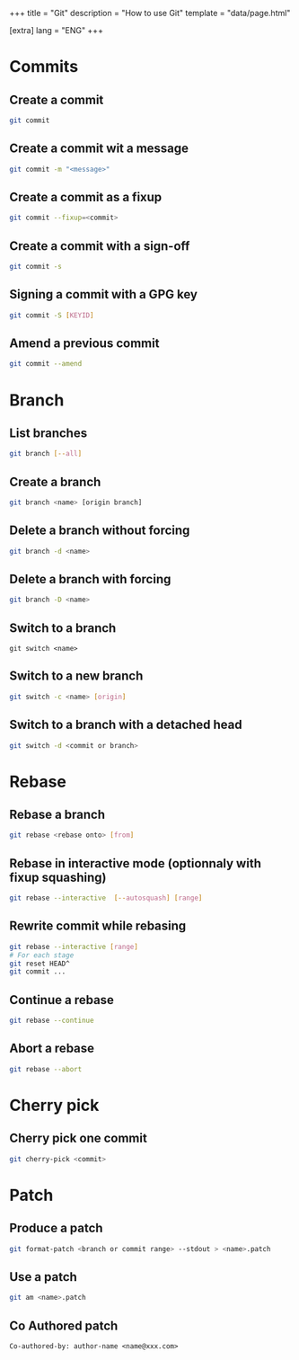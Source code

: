 +++
title = "Git"
description = "How to use Git"
template = "data/page.html"

[extra]
lang = "ENG"
+++

# Commits

## Create a commit

```sh
git commit
```

## Create a commit wit a message

```sh
git commit -m "<message>"
```

## Create a commit as a fixup

```sh
git commit --fixup=<commit>
```

## Create a commit with a sign-off

```sh
git commit -s
```

## Signing a commit with a GPG key

```sh
git commit -S [KEYID]
```

## Amend a previous commit

```sh
git commit --amend
```

# Branch

## List branches

```sh
git branch [--all]

```

## Create a branch

```sh
git branch <name> [origin branch]
```

## Delete a branch without forcing

```sh
git branch -d <name>
```

## Delete a branch with forcing

```sh
git branch -D <name>
```

## Switch to a branch

```
git switch <name>
```

## Switch to a new branch

```sh
git switch -c <name> [origin]
```

## Switch to a branch with a detached head

```sh
git switch -d <commit or branch>
```

# Rebase

## Rebase a branch

```sh
git rebase <rebase onto> [from]
```

## Rebase in interactive mode (optionnaly with fixup squashing)

```sh
git rebase --interactive  [--autosquash] [range]
```

## Rewrite commit while rebasing

```sh
git rebase --interactive [range]
# For each stage
git reset HEAD^
git commit ...
```

## Continue a rebase

```sh
git rebase --continue
```

## Abort a rebase

```sh
git rebase --abort
```

# Cherry pick

## Cherry pick one commit

```sh
git cherry-pick <commit>
```

# Patch

## Produce a patch

```sh
git format-patch <branch or commit range> --stdout > <name>.patch
```

## Use a patch

```sh
git am <name>.patch
```

## Co Authored patch

```
Co-authored-by: author-name <name@xxx.com>
```

